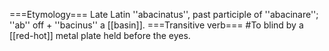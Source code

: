 ===Etymology===
Late Latin ''abacinatus'', past participle of ''abacinare''; ''ab'' off + ''bacinus'' a [[basin]].
===Transitive verb===
#To blind by a [[red-hot]] metal plate held before the eyes.
